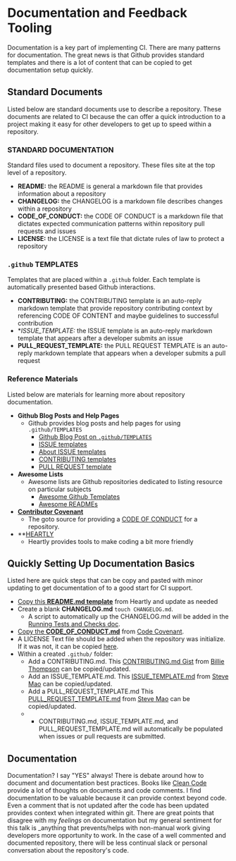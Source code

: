 # Documentation and Feedback Tooling

Documentation is a key part of implementing CI. There are many patterns for documentation. The great news is that Github provides standard templates and there is a lot of content that can be copied to get documentation setup quickly.

## Standard Documents

Listed below are standard documents use to describe a repository. These documents are related to CI because the can offer a quick introduction to a project making it easy for other developers to get up to speed within a repository.

### STANDARD DOCUMENTATION

Standard files used to document a repository. These files site at the top level of a repository.

- **README:** the README is general a markdown file that provides information about a repository
- **CHANGELOG:** the CHANGELOG is a markdown file describes changes within a repository
- **CODE_OF_CONDUCT:** the CODE OF CONDUCT is a markdown file that dictates expected communication patterns within repository pull requests and issues
- **LICENSE:** the LICENSE is a text file that dictate rules of law to protect a repository

### `.github` TEMPLATES

Templates that are placed within a `.github` folder. Each template is automatically presented based Github interactions.

- **CONTRIBUTING:** the CONTRIBUTING template is an auto-reply markdown template that provide repository contributing context by referencing CODE OF CONTENT and maybe guidelines to successful contribution
- **ISSUE_TEMPLATE:* the ISSUE template is an auto-reply markdown template that appears after a developer submits an issue
- **PULL_REQUEST_TEMPLATE:** the PULL REQUEST TEMPLATE is an auto-reply markdown template that appears when a developer submits a pull request

### Reference Materials

Listed below are materials for learning more about repository documentation.

- **Github Blog Posts and Help Pages**
  - Github provides blog posts and help pages for using `.github/TEMPLATES`
    - [Github Blog Post on `.github/TEMPLATES`](https://blog.github.com/2016-02-17-issue-and-pull-request-templates/)
    - [ISSUE templates](https://help.github.com/articles/manually-creating-a-single-issue-template-for-your-repository/)
    - [About ISSUE templates](https://help.github.com/articles/about-issue-and-pull-request-templates/)
    - [CONTRIBUTING templates](https://help.github.com/articles/setting-guidelines-for-repository-contributors/)
    - [PULL REQUEST template](https://help.github.com/articles/creating-a-pull-request-template-for-your-repository/)
- **Awesome Lists**
  - Awesome lists are Github repositories dedicated to listing resource on particular subjects
    - [Awesome Github Templates](https://github.com/devspace/awesome-github-templates)
    - [Awesome READMEs](https://github.com/matiassingers/awesome-readme)
- **[Contributor Covenant](https://www.contributor-covenant.org/)**
  - The goto source for providing a [CODE OF CONDUCT](https://www.contributor-covenant.org/version/1/4/code-of-conduct.md) for a repository.
- **[HEARTLY](https://github.com/heartly)
  - Heartly provides tools to make coding a bit more friendly

## Quickly Setting Up Documentation Basics

Listed here are quick steps that can be copy and pasted with minor updating to get documentation of to a good start for CI support.

- [Copy this **README.md template**](https://raw.githubusercontent.com/heartly/heartly-readme-boilerplate/master/files/DEFAULT_README.md) from Heartly and update as needed
- Create a blank **CHANGELOG.md** `touch CHANGELOG.md`.
  - A script to automatically up the CHANGELOG.md will be added in the [Running Tests and Checks doc](https://github.com/yowainwright/developer-ci-benefits/blob/master/docs/09-running-tests-and-checks.md).
- [Copy the **CODE_OF_CONDUCT.md**](https://www.contributor-covenant.org/version/1/4/code-of-conduct.md) from [Code Covenant](https://www.contributor-covenant.org/version/1/4/code-of-conduct).
- A LICENSE Text file should be added when the repository was initialize. If it was not, it can be copied [here](https://opensource.org/licenses/MIT).
- Within a created `.github/` folder:
  - Add a CONTRIBUTING.md. This [CONTRIBUTING.md Gist](https://gist.githubusercontent.com/PurpleBooth/b24679402957c63ec426/raw/5c4f62c1e50c1e6654e76e873aba3df2b0cdeea2/Good-CONTRIBUTING.md-template.md) from [Billie Thompson](https://github.com/PurpleBooth) can be copied/updated.
  - Add an ISSUE_TEMPLATE.md. This [ISSUE_TEMPLATE.md](https://raw.githubusercontent.com/stevemao/github-issue-templates/master/simple/ISSUE_TEMPLATE.md) from [Steve Mao](https://github.com/stevemao) can be copied/updated.
  - Add a PULL_REQUEST_TEMPLATE.md This [PULL_REQUEST_TEMPLATE.md](https://raw.githubusercontent.com/stevemao/github-issue-templates/master/simple/PULL_REQUEST_TEMPLATE.md) from [Steve Mao](https://github.com/stevemao) can be copied/updated.
  - * CONTRIBUTING.md, ISSUE_TEMPLATE.md, and PULL_REQUEST_TEMPLATE.md will automatically be populated when issues or pull requests are submitted.

## Documentation

Documentation? I say "YES" always! There is debate around how to document and documentation best practices. Books like [Clean Code](https://www.amazon.com/Clean-Code-Handbook-Software-Craftsmanship/dp/0132350882) provide a lot of thoughts on documents and code comments. I find documentation to be valuable because it can provide context beyond code. Even a comment that is not updated after the code has been updated provides context when integrated within git. There are great points that disagree with my _feelings_ on documentation but my general sentiment for this talk is _anything that prevents/helps with non-manual work giving developers more opportunity to work. In the case of a well commented and documented repository, there will be less continual slack or personal conversation about the repository's code.
